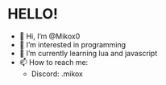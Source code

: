 # HELLO!

- 👋 Hi, I’m @Mikox0
- 👀 I’m interested in programming
- 🌱 I’m currently learning lua and javascript
- 📫 How to reach me:
  - Discord: .mikox

<!---
Mikox0/Mikox0 is a ✨ special ✨ repository because its `README.md` (this file) appears on your GitHub profile.
You can click the Preview link to take a look at your changes.
--->
